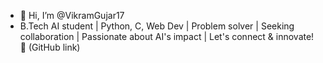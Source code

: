 - 👋 Hi, I’m @VikramGujar17
-  B.Tech AI student | Python, C, Web Dev | Problem solver | Seeking collaboration | Passionate about AI's impact | Let's connect & innovate! 🚀 (GitHub link)
<!---
VikramGujar17/VikramGujar17 is a ✨ special ✨ repository because its `README.md` (this file) appears on your GitHub profile.
You can click the Preview link to take a look at your changes.
--->
